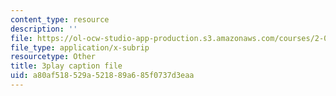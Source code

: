 ```yaml
---
content_type: resource
description: ''
file: https://ol-ocw-studio-app-production.s3.amazonaws.com/courses/2-003sc-engineering-dynamics-fall-2011/a80af518529a521889a685f0737d3eaa_iMz0LiqjFmE.vtt
file_type: application/x-subrip
resourcetype: Other
title: 3play caption file
uid: a80af518-529a-5218-89a6-85f0737d3eaa
---
```

